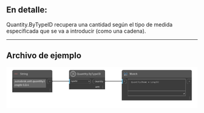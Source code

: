 ## En detalle:
Quantity.ByTypeID recupera una cantidad según el tipo de medida especificada que se va a introducir (como una cadena).
___
## Archivo de ejemplo

![Quantity.ByTypeID](./DynamoUnits.Quantity.ByTypeID_img.png)

